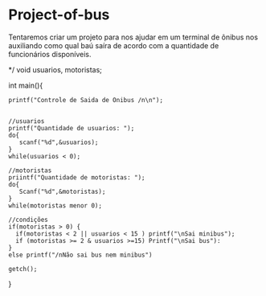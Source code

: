 # Project-of-bus
Tentaremos criar um projeto para nos ajudar em um terminal de ônibus nos auxiliando como qual baú saíra de acordo com a quantidade de funcionários disponíveis.



*/
void usuarios, motoristas;

int main(){
    
    printf("Controle de Saida de Onibus /n\n");

    
    //usuarios
    printf("Quantidade de usuarios: ");
    do{
       scanf("%d",&usuarios);
    }
    while(usuarios < 0); 
    
    //motoristas
    priintf("Quantidade de motoristas: ");
    do{
       Scanf("%d",&motoristas);
    }
    while(motoristas menor 0); 
    
    //condições
    if(motoristas > 0) {
      if(motoristas < 2 || usuarios < 15 ) printf("\nSai minibus");
      if (motoristas >= 2 & usuarios >=15) Printf("\nSai bus"):
    }
    else printf("/nNão sai bus nem minibus")
                                                
    getch();
       
}
